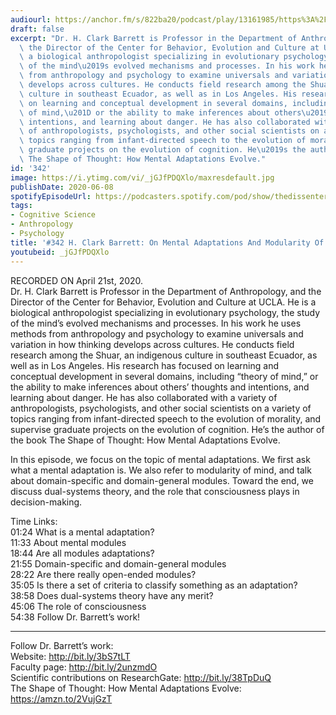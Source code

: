 ```yaml
---
audiourl: https://anchor.fm/s/822ba20/podcast/play/13161985/https%3A%2F%2Fd3ctxlq1ktw2nl.cloudfront.net%2Fproduction%2F2020-4-1%2F69292176-44100-2-96aaa34e0e853.m4a
draft: false
excerpt: "Dr. H. Clark Barrett is Professor in the Department of Anthropology, and\
  \ the Director of the Center for Behavior, Evolution and Culture at UCLA. He is\
  \ a biological anthropologist specializing in evolutionary psychology, the study\
  \ of the mind\u2019s evolved mechanisms and processes. In his work he uses methods\
  \ from anthropology and psychology to examine universals and variation in how thinking\
  \ develops across cultures. He conducts field research among the Shuar, an indigenous\
  \ culture in southeast Ecuador, as well as in Los Angeles. His research has focused\
  \ on learning and conceptual development in several domains, including \u201Ctheory\
  \ of mind,\u201D or the ability to make inferences about others\u2019 thoughts and\
  \ intentions, and learning about danger. He has also collaborated with a variety\
  \ of anthropologists, psychologists, and other social scientists on a variety of\
  \ topics ranging from infant-directed speech to the evolution of morality, and supervise\
  \ graduate projects on the evolution of cognition. He\u2019s the author of the book\
  \ The Shape of Thought: How Mental Adaptations Evolve."
id: '342'
image: https://i.ytimg.com/vi/_jGJfPDQXlo/maxresdefault.jpg
publishDate: 2020-06-08
spotifyEpisodeUrl: https://podcasters.spotify.com/pod/show/thedissenter/episodes/342-H--Clark-Barrett-On-Mental-Adaptations-And-Modularity-Of-Mind-edg621
tags:
- Cognitive Science
- Anthropology
- Psychology
title: '#342 H. Clark Barrett: On Mental Adaptations And Modularity Of Mind'
youtubeid: _jGJfPDQXlo
---
```

<div class="timelinks">

RECORDED ON April 21st, 2020.  
Dr. H. Clark Barrett is Professor in the Department of Anthropology, and the Director of the Center for Behavior, Evolution and Culture at UCLA. He is a biological anthropologist specializing in evolutionary psychology, the study of the mind’s evolved mechanisms and processes. In his work he uses methods from anthropology and psychology to examine universals and variation in how thinking develops across cultures. He conducts field research among the Shuar, an indigenous culture in southeast Ecuador, as well as in Los Angeles. His research has focused on learning and conceptual development in several domains, including “theory of mind,” or the ability to make inferences about others’ thoughts and intentions, and learning about danger. He has also collaborated with a variety of anthropologists, psychologists, and other social scientists on a variety of topics ranging from infant-directed speech to the evolution of morality, and supervise graduate projects on the evolution of cognition. He’s the author of the book The Shape of Thought: How Mental Adaptations Evolve.

In this episode, we focus on the topic of mental adaptations. We first ask what a mental adaptation is. We also refer to modularity of mind, and talk about domain-specific and domain-general modules. Toward the end, we discuss dual-systems theory, and the role that consciousness plays in decision-making.

Time Links:  
<time>01:24</time> What is a mental adaptation?  
<time>11:33</time> About mental modules  
<time>18:44</time> Are all modules adaptations?  
<time>21:55</time> Domain-specific and domain-general modules  
<time>28:22</time> Are there really open-ended modules?  
<time>35:05</time> Is there a set of criteria to classify something as an adaptation?  
<time>38:58</time> Does dual-systems theory have any merit?  
<time>45:06</time> The role of consciousness  
<time>54:38</time> Follow Dr. Barrett’s work!

---

Follow Dr. Barrett’s work:  
Website: http://bit.ly/3bS7tLT  
Faculty page: http://bit.ly/2unzmdO  
Scientific contributions on ResearchGate: http://bit.ly/38TpDuQ  
The Shape of Thought: How Mental Adaptations Evolve: https://amzn.to/2VujGzT
</div>

